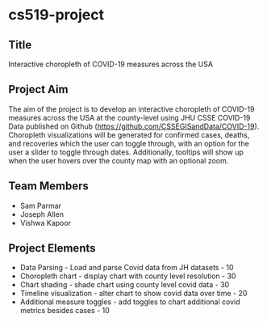 # cs519-project

## Title
Interactive choropleth of COVID-19 measures across the USA

## Project Aim
The aim of the project is to develop an interactive choropleth of COVID-19 measures across the USA at the county-level using JHU CSSE COVID-19 Data published on Github (https://github.com/CSSEGISandData/COVID-19). Choropleth visualizations will be generated for confirmed cases, deaths, and recoveries which the user can toggle through, with an option for the user a slider to toggle through dates. Additionally, tooltips will show up when the user hovers over the county map with an optional zoom. 

## Team Members
* Sam Parmar
* Joseph Allen
* Vishwa Kapoor

## Project Elements
* Data Parsing - Load and parse Covid data from JH datasets - 10
* Choropleth chart - display chart with county level resolution - 30
* Chart shading - shade chart using county level covid data - 30
* Timeline visualization - alter chart to show covid data over time - 20
* Additional measure toggles - add toggles to chart additional covid metrics besides cases - 10
